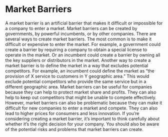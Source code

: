 # Market Barriers

A market barrier is an artificial barrier that makes it difficult or impossible for a company to enter a market. Market barriers can be created by governments, by powerful incumbents, or by other companies. There are several ways to create market barriers. The most common is to make it difficult or expensive to enter the market. For example, a government could create a barrier by requiring a company to obtain a special license to operate in the market. Or an incumbent could create a barrier by owning all the key suppliers or distributors in the market. Another way to create a market barrier is to define the market in a way that excludes potential competitors. For example, an incumbent could define the market as “the provision of X service to customers in Y geographic area.” This would exclude potential competitors who provide the same service but in a different geographic area. Market barriers can be useful for companies because they can help to protect market share and profits. They can also help to keep out competitors that might be unable to compete effectively. However, market barriers can also be problematic because they can make it difficult for new companies to enter a market and compete. They can also lead to higher prices for consumers and less innovation. If you’re considering creating a market barrier, it’s important to think carefully about whether it’s the right decision for your company. You should also be aware of the potential risks and problems that market barriers can create.
